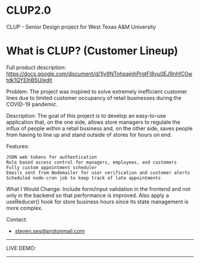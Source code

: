 # CLUP2.0
CLUP - Senior Design project for West Texas A&M University

# What is CLUP? (Customer Lineup)
Full product description: https://docs.google.com/document/d/1ly9NTnhpajnhPrgtFI8vu0EJ9nhfC0wtdk1QYEIhB5U/edit

Problem:
The project was inspired to solve extremely inefficient customer lines due to limited customer occupancy of retail businesses during the COVID-19 pandemic.

Description:
The goal of this project is to develop an easy-to-use application that, on the one side, allows store managers to regulate the influx of people within a retail business and, on the other side, saves people from having to line up and stand outside of stores for hours on end.

Features:

    JSON web tokens for authentication
    Role based access control for managers, employees, and customers
    Fully custom appointment scheduler
    Emails sent from Nodemailer for user verification and customer alerts
    Scheduled node-cron job to keep track of late appointments

What I Would Change:
Include form/input validation in the frontend and not only in the backend so that performance is improved. Also apply a useReducer() hook for store business hours since its state management is more complex.


Contact:
- steven.ses@protonmail.com

________________________________________________________________________________________________________________________________________________________________

LIVE DEMO:


________________________________________________________________________________________________________________________________________________________________
